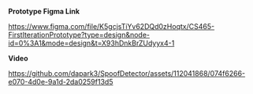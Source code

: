 **Prototype Figma Link**

https://www.figma.com/file/K5gcjsTiYv62DQd0zHoqtx/CS465-FirstIterationPrototype?type=design&node-id=0%3A1&mode=design&t=X93hDnkBrZUdyyx4-1


**Video**

https://github.com/dapark3/SpoofDetector/assets/112041868/074f6266-e070-4d0e-9a1d-2da0259f13d5

